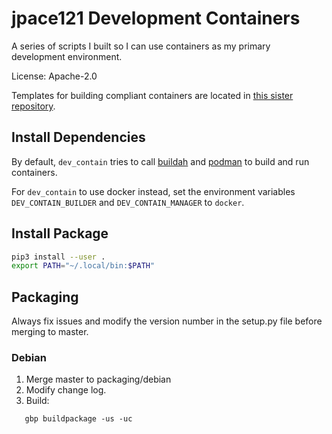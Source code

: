 # jpace121 Development Containers

A series of scripts I built so I can use containers as my primary development
environment.

License: Apache-2.0

Templates for building compliant containers are located in
[this sister repository](https://github.com/jpace121/dev_contain_templates).

## Install Dependencies

By default, `dev_contain` tries to call
[buildah](https://github.com/containers/buildah) and
[podman](https://github.com/containers/libpod) to build and run containers.

For  `dev_contain` to use docker instead, set the environment variables
`DEV_CONTAIN_BUILDER` and `DEV_CONTAIN_MANAGER` to `docker`.

## Install Package
```bash
pip3 install --user .
export PATH="~/.local/bin:$PATH"
```

## Packaging
Always fix issues and modify the version number in the setup.py file before
merging to master.

### Debian
1. Merge master to packaging/debian
2. Modify change log.
3. Build:
```
   gbp buildpackage -us -uc
```
